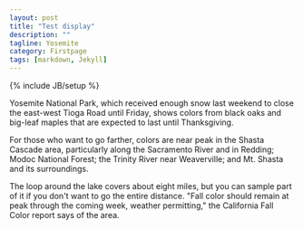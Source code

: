 ```yaml
---
layout: post
title: "Test display"
description: ""
tagline: Yosemite
category: Firstpage
tags: [markdown, Jekyll]
---
```

{% include JB/setup %}

Yosemite National Park, which received enough snow last weekend to close the east-west Tioga Road until Friday, shows colors from black oaks and big-leaf maples that are expected to last until Thanksgiving.

For those who want to go farther, colors are near peak in the Shasta Cascade area, particularly along the Sacramento River and in Redding; Modoc National Forest; the Trinity River near Weaverville; and Mt. Shasta and its surroundings.

The loop around the lake covers about eight miles, but you can sample part of it if you don't want to go the entire distance. "Fall color should remain at peak through the coming week, weather permitting," the California Fall Color report says of the area.